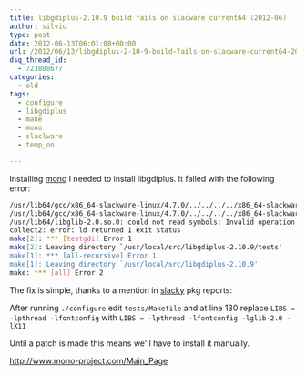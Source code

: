 ```yaml
---
title: libgdiplus-2.10.9 build fails on slacware current64 (2012-06)
author: silviu
type: post
date: 2012-06-13T06:01:08+00:00
url: /2012/06/13/libgdiplus-2-10-9-build-fails-on-slacware-current64-2012-06/
dsq_thread_id:
  - 723808677
categories:
  - old
tags:
  - configure
  - libgdiplus
  - make
  - mono
  - slaclware
  - temp_on

---
```

Installing [mono](http://www.mono-project.com/Main_Page) I needed to install libgdiplus. It failed with the following error:

```bash
/usr/lib64/gcc/x86_64-slackware-linux/4.7.0/../../../../x86_64-slackware-linux/bin/ld: testgdi.o: undefined reference to symbol 'g_free'
/usr/lib64/gcc/x86_64-slackware-linux/4.7.0/../../../../x86_64-slackware-linux/bin/ld: note: 'g_free' is defined in DSO /usr/lib64/libglib-2.0.so.0 so try adding it to the linker command line
/usr/lib64/libglib-2.0.so.0: could not read symbols: Invalid operation
collect2: error: ld returned 1 exit status
make[2]: *** [testgdi] Error 1
make[2]: Leaving directory `/usr/local/src/libgdiplus-2.10.9/tests'
make[1]: *** [all-recursive] Error 1
make[1]: Leaving directory `/usr/local/src/libgdiplus-2.10.9'
make: *** [all] Error 2
```

The fix is simple, thanks to a mention in [slacky](https://www.slacky.eu/asche64/pkgreports/) pkg reports:

After running `./configure` edit `tests/Makefile` and at line 130 replace `LIBS = -lpthread -lfontconfig` with `LIBS = -lpthread -lfontconfig -lglib-2.0 -lX11`

Until a patch is made this means we'll have to install it manually.

http://www.mono-project.com/Main_Page